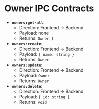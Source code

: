 # Owner IPC Contracts

-   **`owners:get-all`**:
    -   Direction: Frontend -> Backend
    -   Payload: none
    -   Returns: `Owner[]`
-   **`owners:create`**:
    -   Direction: Frontend -> Backend
    -   Payload: `{ name: string }`
    -   Returns: `Owner`
-   **`owners:update`**:
    -   Direction: Frontend -> Backend
    -   Payload: `Owner`
    -   Returns: `Owner`
-   **`owners:delete`**:
    -   Direction: Frontend -> Backend
    -   Payload: `{ id: string }`
    -   Returns: `void`
